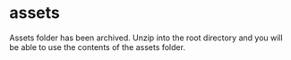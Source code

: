 # assets
Assets folder has been archived. Unzip into the root directory and you will be able to use the contents of the assets folder.